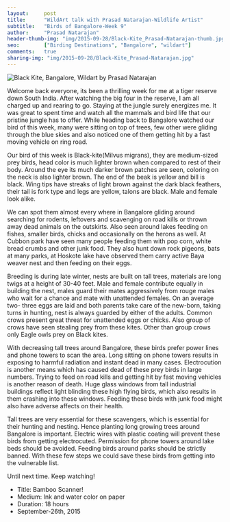 ```yaml
---
layout:     post
title:      "WildArt talk with Prasad Natarajan-Wildlife Artist"
subtitle:   "Birds of Bangalore-Week 9"
author:     "Prasad Natarajan"
header-thumb-img: "img/2015-09-28/Black-Kite_Prasad-Natarajan-thumb.jpg"
seo: 		["Birding Destinations", "Bangalore", "wildart"]
comments:   true
sharing-img: "img/2015-09-28/Black-Kite_Prasad-Natarajan.jpg"
---
```



<img src="{{ site.baseurl }}/img/2015-09-28/Black-Kite_Prasad-Natarajan.jpg" alt="Black Kite, Bangalore, Wildart by Prasad Natarajan">

<p>
Welcome back everyone, its been a thrilling week for me at a tiger reserve down South India. After watching the big four in the reserve, I am all charged up and rearing to go. Staying at the jungle surely energizes me. It was great to spent time and watch all the mammals and bird life that our pristine jungle has to offer. While heading back to Bangalore watched our bird of this week, many were sitting on top of trees, few other were gliding through the blue skies and also noticed one of them getting hit by a fast moving vehicle on ring road. 
</p>

<p>
Our bird of this week is Black-kite(Milvus migrans), they are medium-sized prey birds, head color is much lighter brown when compared to rest of their body. Around the eye its much darker brown patches are seen, coloring on the neck is also lighter brown. The end of the beak is yellow and bill is black. Wing tips have streaks of light brown against the dark black feathers, their tail is fork type and legs are yellow, talons are black. Male and female look alike. 
</p>

<p>
We can spot them almost every where in Bangalore gliding around searching for rodents, leftovers and scavenging on road kills or thrown away dead animals on the outskirts. Also seen around lakes feeding on fishes, smaller birds, chicks and occasionally on the herons as well. At Cubbon park have seen many people feeding them with pop corn, white bread crumbs and  other junk food. They also hunt down rock pigeons, bats at many parks, at Hoskote lake have observed them carry active Baya weaver nest and then feeding on their eggs.
</p>

<p>
Breeding is during late winter, nests are built on tall trees, materials are long twigs at a height of 30-40 feet. Male and female contribute equally in building the nest, males guard their mates aggressively from rouge males who wait for a chance and mate with unattended females. On an average two- three eggs are laid and both parents take care of the new-born, taking turns in hunting, nest is always guarded by either of the adults. Common crows present great threat for unattended eggs or chicks. Also group of crows have seen stealing prey from these kites. Other than group crows only Eagle owls prey on Black kites.
</p>

<p>
With decreasing tall trees around Bangalore, these birds prefer power lines and phone towers to scan the area. Long sitting on phone towers results in exposing to harmful radiation and instant dead in many cases. Electrocution is another means which has caused dead of these prey birds in large numbers. Trying to feed on road kills and getting hit by fast moving vehicles is another reason of death. Huge glass windows from tall industrial buildings reflect light blinding these high flying birds, which also results in them crashing into these windows. Feeding these birds with junk food might also have adverse affects on their health. 
</p>

<p>
Tall trees are very essential for these scavengers, which is essential for their hunting and nesting. Hence planting long growing trees around Bangalore is important. Electric wires with plastic coating will prevent these birds from getting electrocuted. Permission for phone towers around lake beds should be avoided. Feeding birds around parks should be strictly banned. With these few steps we could save these birds from getting into the vulnerable list. 
</p>

<p>Until next time. Keep watching!</p>


<p>
	<ul>
		 <li>Title: Bamboo Scanner!</li>
		 <li>Medium: Ink and water color on paper</li>
		 <li>Duration: 18 hours</li>
		 <li>September-26th, 2015</li>
 	</ul>
</p>
